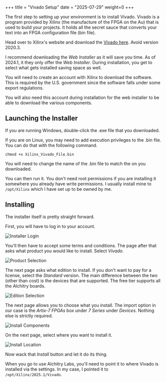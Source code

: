 +++
title = "Vivado Setup"
date = "2025-07-29"
weight=0
+++

The first step to setting up your environment is to install Vivado. Vivado is a program provided by Xilinx (the manufacture of the FPGA on the Au) that is used to build your projects. It holds all the secret sauce that converts your text into an FPGA configuration file (bin file).

Head over to Xilinx's website and download the [Vivado here](https://www.xilinx.com/support/download.html). 
Avoid version 2020.3.

I recommend downloading the _Web Installer_ as it will save you time. 
As of 2024.1, it they only offer the _Web Installer_.
During installation, you get to select what gets installed saving space as well.

You will need to create an account with Xilinx to download the software. 
This is required by the U.S. government since the software falls under some export regulations.

You will also need this account during installation for the web installer to be able to download the various components.

## Launching the Installer

If you are running Windows, double-click the .exe file that you downloaded.

If you are on Linux, you may need to add execution privileges to the .bin file. 
You can do that with the following command.

```
chmod +x Xilinx_Vivado_File.bin
```

You will need to change the name of the .bin file to match the on you downloaded.

You can then run it. 
You don't need root permissions if you are installing it somewhere you already have write permissions. 
I usually install mine to `/opt/Xilinx` which I have set up to be owned by me.

## Installing

The installer itself is pretty straight forward. 

First, you will have to log in to your account.

![Installer Login](https://cdn.alchitry.com/setup/login.png)

You'll then have to accept some terms and conditions. 
The page after that asks what product you would like to install.
Select _Vivado_.

![Product Selection](https://cdn.alchitry.com/setup/vivado.png)

The next page asks what edition to install.
If you don't want to pay for a license, select the _Standard_ version.
The main difference between the two (other than cost) is the devices that are supported.
The free tier supports all the Alchitry boards.

![Edition Selection](https://cdn.alchitry.com/setup/standard.png)

The next page allows you to choose what you install.
The import option in our case is the _Artix-7 FPGAs_ box under _7 Series_ under _Devices_.
Nothing else is strictly required.

![Install Components](https://cdn.alchitry.com/setup/artix.png)

On the next page, select where you want to install it.

![Install Location](https://cdn.alchitry.com/setup/install.png)

Now wack that _Install_ button and let it do its thing.

When you go to use Alchitry Labs, you'll need to point it to where Vivado is installed via the settings.
In my case, I pointed it to `/opt/Xilinx/2025.1/Vivado`.